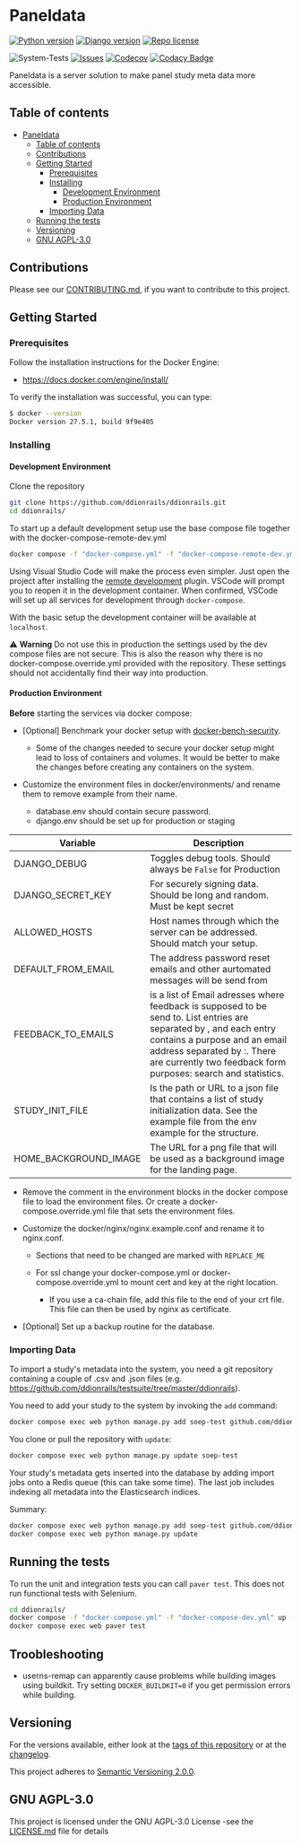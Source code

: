 # Paneldata

[![Python version][python-badge]](https://www.python.org/downloads/release/python-3131/)
[![Django version][django-badge]](https://docs.djangoproject.com/en/5.1/releases/5.1.4/)
[![Repo license][license-badge]](https://www.gnu.org/licenses/agpl-3.0)

![System-Tests](https://github.com/ddionrails/ddionrails/actions/workflows/system-tests.yml/badge.svg)
[![Issues][issues-badge]](https://github.com/ddionrails/ddionrails/issues/)
[![Codecov][codecov-badge]](https://codecov.io/gh/ddionrails/ddionrails)
[![Codacy Badge](https://app.codacy.com/project/badge/Grade/0af735a0e3664fdb85ea6c92c99fe25f)](https://www.codacy.com/gh/ddionrails/ddionrails/dashboard?utm_source=github.com&utm_medium=referral&utm_content=ddionrails/ddionrails&utm_campaign=Badge_Grade)

Paneldata is a server solution to make panel study meta data more accessible.

## Table of contents

- [Paneldata](#paneldata)
  - [Table of contents](#table-of-contents)
  - [Contributions](#contributions)
  - [Getting Started](#getting-started)
    - [Prerequisites](#prerequisites)
    - [Installing](#installing)
      - [Development Environment](#development-environment)
      - [Production Environment](#production-environment)
    - [Importing Data](#importing-data)
  - [Running the tests](#running-the-tests)
  - [Versioning](#versioning)
  - [GNU AGPL-3.0](#gnu-agpl-30)

## Contributions

Please see our [CONTRIBUTING.md](.github/CONTRIBUTING.md),
if you want to contribute to this project.

## Getting Started

### Prerequisites

Follow the installation instructions for the Docker Engine:

- <https://docs.docker.com/engine/install/>

To verify the installation was successful, you can type:

```bash
$ docker --version
Docker version 27.5.1, build 9f9e405
```

### Installing

#### Development Environment

Clone the repository

```bash
git clone https://github.com/ddionrails/ddionrails.git
cd ddionrails/
```

To start up a default development setup use the base compose file together with the docker-compose-remote-dev.yml

```bash
docker compose -f "docker-compose.yml" -f "docker-compose-remote-dev.yml" up -d
```

Using Visual Studio Code will make the process even simpler.
Just open the project after installing the
[remote development](https://marketplace.visualstudio.com/items?itemName=ms-vscode-remote.vscode-remote-extensionpack)
plugin.
VSCode will prompt you to reopen it in the
development container.
When confirmed, VSCode will set up all services for development through `docker-compose`.

With the basic setup the development container will be available at `localhost`.

:warning: **Warning** Do not use this in production the settings used by
the dev compose files are not secure.
This is also the reason why there is no docker-compose.override.yml
provided with the repository. These settings should not accidentally find their
way into production.

#### Production Environment

**Before** starting the services via docker compose:

- \[Optional\] Benchmark your docker setup with
  [docker-bench-security](https://github.com/docker/docker-bench-security).

  - Some of the changes needed to secure your docker setup might lead
    to loss of containers and volumes. It would be better to make the
    changes before creating any containers on the system.

- Customize the environment files in docker/environments/
  and rename them to remove example from their name.

  - database.env should contain secure password.
  - django.env should be set up for production or staging

| Variable           | Description                                                                       |
| ------------------ | ----------------------------------------------------------------------------------|
| DJANGO_DEBUG       | Toggles debug tools. Should always be `False` for Production                      |
| DJANGO_SECRET_KEY  | For securely signing data. Should be long and random. Must be kept secret         |
| ALLOWED_HOSTS      | Host names through which the server can be addressed. Should match your setup.    |
| DEFAULT_FROM_EMAIL | The address password reset emails and other aurtomated messages will be send from |
| FEEDBACK_TO_EMAILS | is a list of Email adresses where feedback is supposed to be send to. List entries are separated by , and each entry contains a purpose and an email address separated by :. There are currently two feedback form purposes: search and statistics. |
| STUDY_INIT_FILE | Is the path or URL to a json file that contains a list of study initialization data. See the example file from the env example for the structure. |
| HOME_BACKGROUND_IMAGE | The URL for a png file that will be used as a background image for the landing page. |

- Remove the comment in the environment blocks in the
  docker compose file to load the environment files.
  Or create a docker-compose.override.yml file that sets
  the environment files.
- Customize the docker/nginx/nginx.example.conf and rename it to nginx.conf.

  - Sections that need to be changed are marked with `REPLACE_ME`
  - For ssl change your docker-compose.yml or docker-compose.override.yml
    to mount cert and key at the right location.

    - If you use a ca-chain file, add this file to the end of your crt file.
      This file can then be used by nginx as certificate.

- \[Optional\] Set up a backup routine for the database.

### Importing Data

To import a study's metadata into the system, you need a git repository
containing a couple of .csv and .json files (e.g. <https://github.com/ddionrails/testsuite/tree/master/ddionrails>).

You need to add your study to the system by invoking the `add` command:

```bash
docker compose exec web python manage.py add soep-test github.com/ddionrails/testsuite
```

You clone or pull the repository with `update`:

```bash
docker compose exec web python manage.py update soep-test
```

Your study's metadata gets inserted into the database by adding import jobs onto
a Redis queue (this can take some time). The last job includes indexing all
metadata into the Elasticsearch indices.

Summary:

```bash
docker compose exec web python manage.py add soep-test github.com/ddionrails/testsuite
docker compose exec web python manage.py update
```

## Running the tests

To run the unit and integration tests you can call `paver test`.
This does not run functional tests with Selenium.

```bash
cd ddionrails/
docker compose -f "docker-compose.yml" -f "docker-compose-dev.yml" up -d
docker compose exec web paver test
```

## Troobleshooting

- userns-remap can apparently cause problems while building images using buildkit.
  Try setting `DOCKER_BUILDKIT=0` if you get permission errors while building.

## Versioning

For the versions available, either look at the
[tags of this repository](https://github.com/ddionrails/ddionrails/tags)
or at the [changelog](CHANGELOG.md).

This project adheres to [Semantic Versioning 2.0.0](https://semver.org/).

## GNU AGPL-3.0

This project is licensed under the GNU AGPL-3.0 License -see the
[LICENSE.md](https://github.com/ddionrails/ddionrails/blob/master/LICENSE.md)
file for details

<!-- Markdown link & img dfn's -->

[python-badge]: https://img.shields.io/badge/Python-3.13.1-blue.svg
[django-badge]: https://img.shields.io/badge/Django-5.1.4-blue.svg
[license-badge]: https://img.shields.io/badge/License-AGPL%20v3-blue.svg
[codecov-badge]: https://img.shields.io/codecov/c/github/ddionrails/ddionrails.svg
[travis-badge]: https://img.shields.io/travis/ddionrails/ddionrails.svg
[issues-badge]: https://img.shields.io/github/issues/ddionrails/ddionrails.svg
[codacy-badge]: https://api.codacy.com/project/badge/Grade/0382ce2fae284b608bfba7bc2da74a4b
